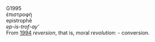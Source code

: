 G1995  
ἐπιστροφή  
epistrophē  
*ep-is-trof-ay‘*  
From [1994](g1994) *reversion*, that is, moral *revolution:* -
conversion.  
